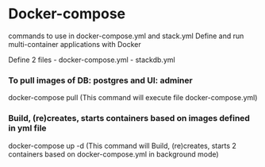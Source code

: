 # Docker-compose 

commands to use in docker-compose.yml and stack.yml
Define and run multi-container applications with Docker


Define 2 files 
    - docker-compose.yml
    - stackdb.yml


### To pull images of DB: postgres and UI: adminer

docker-compose pull (This command will execute file docker-compose.yml)


### Build, (re)creates, starts containers based on images defined in yml file

docker-compose up -d (This command will Build, (re)creates, starts 2 containers based on docker-compose.yml in background mode)